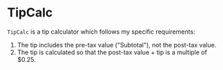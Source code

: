 TipCalc
=

`TipCalc` is a tip calculator which follows my specific requirements:

1. The tip includes the pre-tax value ("Subtotal"), not the post-tax value.
2. The tip is calculated so that the post-tax value + tip is a multiple of
$0.25.
